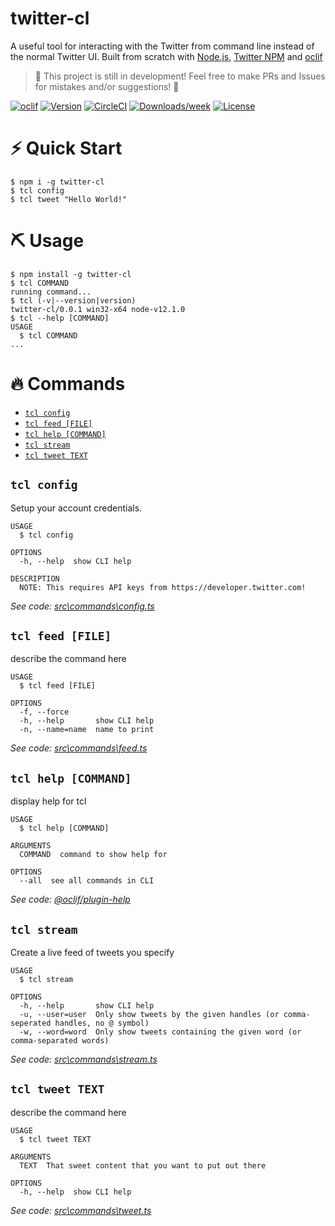 # twitter-cl

A useful tool for interacting with the Twitter from command line instead of the normal Twitter UI. Built from scratch with [Node.js](https://nodejs.org/en/), [Twitter NPM](https://www.npmjs.com/package/twitter) and [oclif](https://oclif.io/)

> 🚨 This project is still in development! Feel free to make PRs and Issues for mistakes and/or suggestions! 🚨

[![oclif](https://img.shields.io/badge/cli-oclif-blueviolet.svg)](https://oclif.io)
[![Version](https://img.shields.io/npm/v/twitter-cl.svg)](https://npmjs.org/package/twitter-cl)
[![CircleCI](https://circleci.com/gh/leeandher/twitter-cl/tree/master.svg?style=shield)](https://circleci.com/gh/leeandher/twitter-cl/tree/master)
[![Downloads/week](https://img.shields.io/npm/dw/twitter-cl.svg)](https://npmjs.org/package/twitter-cl)
[![License](https://img.shields.io/npm/l/twitter-cl.svg)](https://github.com/leeandher/twitter-cl/blob/master/package.json)

# ⚡ Quick Start

```sh-session
$ npm i -g twitter-cl
$ tcl config
$ tcl tweet "Hello World!"
```

# ⛏️ Usage

<!-- usage -->
```sh-session
$ npm install -g twitter-cl
$ tcl COMMAND
running command...
$ tcl (-v|--version|version)
twitter-cl/0.0.1 win32-x64 node-v12.1.0
$ tcl --help [COMMAND]
USAGE
  $ tcl COMMAND
...
```
<!-- usagestop -->

# 🔥 Commands

<!-- commands -->
* [`tcl config`](#tcl-config)
* [`tcl feed [FILE]`](#tcl-feed-file)
* [`tcl help [COMMAND]`](#tcl-help-command)
* [`tcl stream`](#tcl-stream)
* [`tcl tweet TEXT`](#tcl-tweet-text)

## `tcl config`

Setup your account credentials.

```
USAGE
  $ tcl config

OPTIONS
  -h, --help  show CLI help

DESCRIPTION
  NOTE: This requires API keys from https://developer.twitter.com!
```

_See code: [src\commands\config.ts](https://github.com/leeandher/twitter-cl/blob/v0.0.1/src\commands\config.ts)_

## `tcl feed [FILE]`

describe the command here

```
USAGE
  $ tcl feed [FILE]

OPTIONS
  -f, --force
  -h, --help       show CLI help
  -n, --name=name  name to print
```

_See code: [src\commands\feed.ts](https://github.com/leeandher/twitter-cl/blob/v0.0.1/src\commands\feed.ts)_

## `tcl help [COMMAND]`

display help for tcl

```
USAGE
  $ tcl help [COMMAND]

ARGUMENTS
  COMMAND  command to show help for

OPTIONS
  --all  see all commands in CLI
```

_See code: [@oclif/plugin-help](https://github.com/oclif/plugin-help/blob/v2.1.4/src\commands\help.ts)_

## `tcl stream`

Create a live feed of tweets you specify

```
USAGE
  $ tcl stream

OPTIONS
  -h, --help       show CLI help
  -u, --user=user  Only show tweets by the given handles (or comma-seperated handles, no @ symbol)
  -w, --word=word  Only show tweets containing the given word (or comma-separated words)
```

_See code: [src\commands\stream.ts](https://github.com/leeandher/twitter-cl/blob/v0.0.1/src\commands\stream.ts)_

## `tcl tweet TEXT`

describe the command here

```
USAGE
  $ tcl tweet TEXT

ARGUMENTS
  TEXT  That sweet content that you want to put out there

OPTIONS
  -h, --help  show CLI help
```

_See code: [src\commands\tweet.ts](https://github.com/leeandher/twitter-cl/blob/v0.0.1/src\commands\tweet.ts)_
<!-- commandsstop -->
